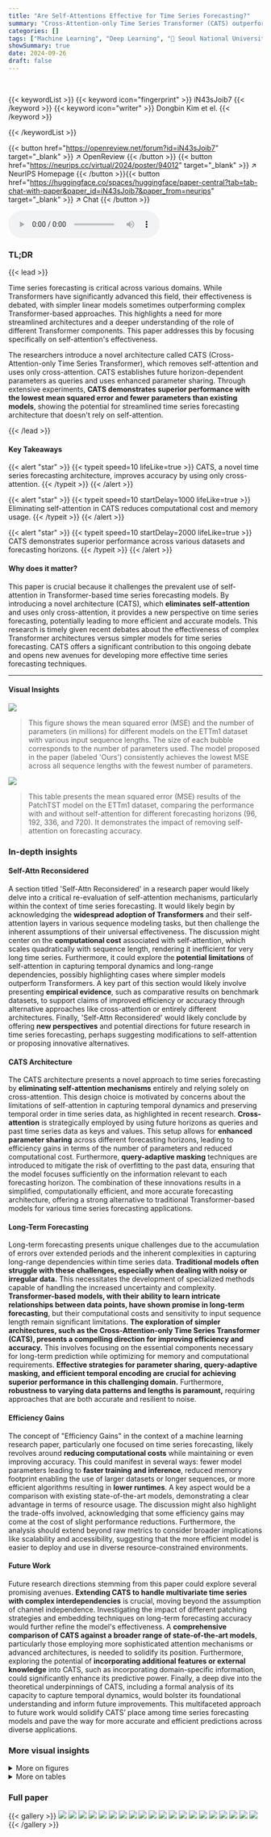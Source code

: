 ```yaml
---
title: "Are Self-Attentions Effective for Time Series Forecasting?"
summary: "Cross-Attention-only Time Series Transformer (CATS) outperforms existing models by removing self-attention, improving long-term forecasting accuracy, and reducing computational cost."
categories: []
tags: ["Machine Learning", "Deep Learning", "🏢 Seoul National University",]
showSummary: true
date: 2024-09-26
draft: false
---
```


<br>

{{< keywordList >}}
{{< keyword icon="fingerprint" >}} iN43sJoib7 {{< /keyword >}}
{{< keyword icon="writer" >}} Dongbin Kim et el. {{< /keyword >}}
 
{{< /keywordList >}}

{{< button href="https://openreview.net/forum?id=iN43sJoib7" target="_blank" >}}
↗ OpenReview
{{< /button >}}
{{< button href="https://neurips.cc/virtual/2024/poster/94012" target="_blank" >}}
↗ NeurIPS Homepage
{{< /button >}}{{< button href="https://huggingface.co/spaces/huggingface/paper-central?tab=tab-chat-with-paper&paper_id=iN43sJoib7&paper_from=neurips" target="_blank" >}}
↗ Chat
{{< /button >}}



<audio controls>
    <source src="https://ai-paper-reviewer.com/iN43sJoib7/podcast.wav" type="audio/wav">
    Your browser does not support the audio element.
</audio>


### TL;DR


{{< lead >}}

Time series forecasting is critical across various domains.  While Transformers have significantly advanced this field, their effectiveness is debated, with simpler linear models sometimes outperforming complex Transformer-based approaches.  This highlights a need for more streamlined architectures and a deeper understanding of the role of different Transformer components.  This paper addresses this by focusing specifically on self-attention's effectiveness.

The researchers introduce a novel architecture called CATS (Cross-Attention-only Time Series Transformer), which removes self-attention and uses only cross-attention. CATS establishes future horizon-dependent parameters as queries and uses enhanced parameter sharing.  Through extensive experiments, **CATS demonstrates superior performance with the lowest mean squared error and fewer parameters than existing models**, showing the potential for streamlined time series forecasting architecture that doesn't rely on self-attention.

{{< /lead >}}


#### Key Takeaways

{{< alert "star" >}}
{{< typeit speed=10 lifeLike=true >}} CATS, a novel time series forecasting architecture, improves accuracy by using only cross-attention. {{< /typeit >}}
{{< /alert >}}

{{< alert "star" >}}
{{< typeit speed=10 startDelay=1000 lifeLike=true >}} Eliminating self-attention in CATS reduces computational cost and memory usage. {{< /typeit >}}
{{< /alert >}}

{{< alert "star" >}}
{{< typeit speed=10 startDelay=2000 lifeLike=true >}} CATS demonstrates superior performance across various datasets and forecasting horizons. {{< /typeit >}}
{{< /alert >}}

#### Why does it matter?
This paper is crucial because it challenges the prevalent use of self-attention in Transformer-based time series forecasting models.  By introducing a novel architecture (CATS), which **eliminates self-attention** and uses only cross-attention, it provides a new perspective on time series forecasting, potentially leading to more efficient and accurate models. This research is timely given recent debates about the effectiveness of complex Transformer architectures versus simpler models for time series forecasting.  CATS offers a significant contribution to this ongoing debate and opens new avenues for developing more effective time series forecasting techniques.

------
#### Visual Insights



![](https://ai-paper-reviewer.com/iN43sJoib7/figures_1_1.jpg)

> This figure shows the mean squared error (MSE) and the number of parameters (in millions) for different models on the ETTm1 dataset with various input sequence lengths.  The size of each bubble corresponds to the number of parameters used.  The model proposed in the paper (labeled 'Ours') consistently achieves the lowest MSE across all sequence lengths with the fewest number of parameters.





![](https://ai-paper-reviewer.com/iN43sJoib7/tables_3_1.jpg)

> This table presents the mean squared error (MSE) results of the PatchTST model on the ETTm1 dataset, comparing the performance with and without self-attention for different forecasting horizons (96, 192, 336, and 720).  It demonstrates the impact of removing self-attention on forecasting accuracy. 





### In-depth insights


#### Self-Attn Reconsidered
A section titled 'Self-Attn Reconsidered' in a research paper would likely delve into a critical re-evaluation of self-attention mechanisms, particularly within the context of time series forecasting.  It would likely begin by acknowledging the **widespread adoption of Transformers** and their self-attention layers in various sequence modeling tasks, but then challenge the inherent assumptions of their universal effectiveness. The discussion might center on the **computational cost** associated with self-attention, which scales quadratically with sequence length, rendering it inefficient for very long time series.  Furthermore, it could explore the **potential limitations** of self-attention in capturing temporal dynamics and long-range dependencies, possibly highlighting cases where simpler models outperform Transformers.  A key part of this section would likely involve presenting **empirical evidence**, such as comparative results on benchmark datasets, to support claims of improved efficiency or accuracy through alternative approaches like cross-attention or entirely different architectures.  Finally, 'Self-Attn Reconsidered' would likely conclude by offering **new perspectives** and potential directions for future research in time series forecasting, perhaps suggesting modifications to self-attention or proposing innovative alternatives.

#### CATS Architecture
The CATS architecture presents a novel approach to time series forecasting by **eliminating self-attention mechanisms** entirely and relying solely on cross-attention. This design choice is motivated by concerns about the limitations of self-attention in capturing temporal dynamics and preserving temporal order in time series data, as highlighted in recent research.  **Cross-attention** is strategically employed by using future horizons as queries and past time series data as keys and values. This setup allows for **enhanced parameter sharing** across different forecasting horizons, leading to efficiency gains in terms of the number of parameters and reduced computational cost.  Furthermore, **query-adaptive masking** techniques are introduced to mitigate the risk of overfitting to the past data, ensuring that the model focuses sufficiently on the information relevant to each forecasting horizon. The combination of these innovations results in a simplified, computationally efficient, and more accurate forecasting architecture, offering a strong alternative to traditional Transformer-based models for various time series forecasting applications.

#### Long-Term Forecasting
Long-term forecasting presents unique challenges due to the accumulation of errors over extended periods and the inherent complexities in capturing long-range dependencies within time series data.  **Traditional models often struggle with these challenges, especially when dealing with noisy or irregular data.**  This necessitates the development of specialized methods capable of handling the increased uncertainty and complexity.  **Transformer-based models, with their ability to learn intricate relationships between data points, have shown promise in long-term forecasting**, but their computational costs and sensitivity to input sequence length remain significant limitations.  **The exploration of simpler architectures, such as the Cross-Attention-only Time Series Transformer (CATS), presents a compelling direction for improving efficiency and accuracy.**  This involves focusing on the essential components necessary for long-term prediction while optimizing for memory and computational requirements.  **Effective strategies for parameter sharing, query-adaptive masking, and efficient temporal encoding are crucial for achieving superior performance in this challenging domain.**  Furthermore, **robustness to varying data patterns and lengths is paramount,**  requiring approaches that are both accurate and resilient to noise.

#### Efficiency Gains
The concept of "Efficiency Gains" in the context of a machine learning research paper, particularly one focused on time series forecasting, likely revolves around **reducing computational costs** while maintaining or even improving accuracy.  This could manifest in several ways:  fewer model parameters leading to **faster training and inference**, reduced memory footprint enabling the use of larger datasets or longer sequences, or more efficient algorithms resulting in **lower runtimes**.  A key aspect would be a comparison with existing state-of-the-art models, demonstrating a clear advantage in terms of resource usage.  The discussion might also highlight the trade-offs involved, acknowledging that some efficiency gains may come at the cost of slight performance reductions.  Furthermore, the analysis should extend beyond raw metrics to consider broader implications like scalability and accessibility, suggesting that the more efficient model is easier to deploy and use in diverse resource-constrained environments.

#### Future Work
Future research directions stemming from this paper could explore several promising avenues.  **Extending CATS to handle multivariate time series with complex interdependencies** is crucial, moving beyond the assumption of channel independence.  Investigating the impact of different patching strategies and embedding techniques on long-term forecasting accuracy would further refine the model's effectiveness.  A **comprehensive comparison of CATS against a broader range of state-of-the-art models**, particularly those employing more sophisticated attention mechanisms or advanced architectures, is needed to solidify its position.  Furthermore, exploring the potential of **incorporating additional features or external knowledge** into CATS, such as incorporating domain-specific information, could significantly enhance its predictive power.  Finally, a deep dive into the theoretical underpinnings of CATS, including a formal analysis of its capacity to capture temporal dynamics, would bolster its foundational understanding and inform future improvements.  This multifaceted approach to future work would solidify CATS’ place among time series forecasting models and pave the way for more accurate and efficient predictions across diverse applications.


### More visual insights

<details>
<summary>More on figures
</summary>


![](https://ai-paper-reviewer.com/iN43sJoib7/figures_2_1.jpg)

> This figure shows the absolute values of weights in the final linear layer for three variations of the PatchTST model: (a) original PatchTST with overlapping patches, (b) PatchTST with non-overlapping patches, and (c) PatchTST with self-attention replaced by a linear embedding layer.  The different patterns illustrate how effectively each model captures temporal information. The version with linear embedding shows the clearest capture, suggesting that self-attention is not necessary for this task.


![](https://ai-paper-reviewer.com/iN43sJoib7/figures_3_1.jpg)

> This figure compares four different architectures for time series forecasting. (a) shows a standard Transformer architecture with both encoder and decoder, using self-attention and cross-attention mechanisms. (b) is a simplified encoder-only Transformer architecture, relying only on self-attention. (c) represents a linear model, which does not use any attention mechanism. (d) is the proposed CATS (Cross-Attention-only Time Series Transformer) architecture, which only uses cross-attention and eliminates self-attention.


![](https://ai-paper-reviewer.com/iN43sJoib7/figures_4_1.jpg)

> This figure illustrates the architecture of the proposed Cross-Attention-only Time Series Transformer (CATS) model.  It highlights three key components: (A) Cross-Attention with Future as Query, (B) Parameter Sharing across Horizons, and (C) Query-Adaptive Masking.  Panel A shows how future horizons are used as queries in the cross-attention mechanism, while past time series data serve as keys and values. Panel B demonstrates the parameter sharing strategy employed to enhance efficiency. Panel C details the query-adaptive masking technique used to improve performance by preventing access to irrelevant time series data for each horizon.


![](https://ai-paper-reviewer.com/iN43sJoib7/figures_7_1.jpg)

> This figure presents a comparative analysis of various time series forecasting models, focusing on efficiency and performance across different forecasting horizons on the Traffic dataset. It shows four sub-figures: (a) Model Performance (MSE across different forecasting horizons), (b) Parameter Efficiency (number of parameters across horizons), (c) Memory Efficiency (GPU memory consumption across horizons), and (d) Running Time Efficiency (running time per iteration across horizons). The analysis reveals that the proposed CATS model demonstrates superior performance and efficiency compared to other models, especially for longer forecasting horizons.


![](https://ai-paper-reviewer.com/iN43sJoib7/figures_9_1.jpg)

> The figure shows the cross-attention score maps (12 × 18) for two attention heads in the CATS model.  Each map visualizes the attention weights between input and output patches, revealing how the model attends to different parts of the input sequence when making predictions.  The patterns in the maps illustrate the model's ability to capture both shock values and periodicities in the input time series data.  Specifically, the periodic patterns in the attention weights reflect the model's understanding of the temporal dependencies in the data, which is essential for accurate time series forecasting. The clear patterns in the attention weights show the model's capacity to discern temporal structures in the input data and use that information effectively for prediction. The higher the value in the map, the stronger the attention between the corresponding input and output patches.


![](https://ai-paper-reviewer.com/iN43sJoib7/figures_9_2.jpg)

> This figure visualizes the attention weights between input and output patches in the Cross-Attention-only Time Series Transformer (CATS) model.  It shows how the model attends to different parts of the input sequence when making predictions. The distinct patterns reveal how the model captures temporal information and periodic patterns in time series data.  Specifically, it highlights the model's ability to identify and utilize periodic information for accurate forecasting. The clarity of the patterns in this figure contrasts with previous models and showcases the advantages of CATS.


![](https://ai-paper-reviewer.com/iN43sJoib7/figures_19_1.jpg)

> This figure compares the performance of different time series forecasting models, including the proposed CATS model, on the ETTm1 dataset.  It visualizes the mean squared error (MSE) achieved by each model against the number of parameters used.  The size of each bubble corresponds to the number of parameters (in millions), allowing for a visual comparison of model complexity.  The figure demonstrates that the CATS model consistently achieves the lowest MSE with a significantly smaller number of parameters, highlighting its superior performance and efficiency.


![](https://ai-paper-reviewer.com/iN43sJoib7/figures_20_1.jpg)

> This figure visualizes the two synthetic input signals used in the toy experiment presented in Section 5.5 of the paper.  The first signal is a randomly generated time series, illustrating the complexity and unpredictability of real-world data.  The second signal is designed to incorporate a periodic shock component with a phase difference of 4, representing periodic patterns often found in real-world time-series such as electricity demand or weather data. The third subplot shows the combination of the two signals, designed to test the model’s ability to distinguish between noise and periodic patterns.


![](https://ai-paper-reviewer.com/iN43sJoib7/figures_20_2.jpg)

> This figure shows the forecasting results of the proposed CATS model on the ETTm1 dataset.  It highlights the model's ability to capture temporal dependencies through cross-attention. Panel (a) presents the predicted and actual time series. Panel (b) displays a heatmap representing the average cross-attention scores across all attention heads and layers. The brighter the color, the higher the attention score, indicating stronger relationships between input and output patches. Panels (c) and (d) zoom into specific patches with the highest attention scores, demonstrating how CATS uses past data to predict future values, showcasing its understanding of temporal patterns.


![](https://ai-paper-reviewer.com/iN43sJoib7/figures_21_1.jpg)

> This figure visualizes the attention weights between input and output patches in the CATS model.  The heatmaps show the attention scores for two different attention heads.  The distinct patterns reveal how the model captures temporal information and periodic patterns within the time series data, highlighting the effectiveness of cross-attention in this architecture.


![](https://ai-paper-reviewer.com/iN43sJoib7/figures_21_2.jpg)

> This figure visualizes the forecasting results of the CATS model on the ETTm1 dataset, along with the averaged cross-attention score map.  The score map highlights the attention weights assigned to different input patches during prediction. The figure also shows two example pairs of input and output patches with the highest attention weights. These visualizations illustrate how CATS leverages cross-attention to capture temporal dependencies and patterns in the time series data for accurate forecasting.


![](https://ai-paper-reviewer.com/iN43sJoib7/figures_21_3.jpg)

> This figure shows the forecasting results, cross-attention score map, and patches with the highest attention scores for the ETTm1 dataset.  The cross-attention score map visualizes the attention weights between input and output patches, highlighting the model's ability to capture temporal dependencies and periodic patterns in the time series data. The patches with the highest scores further illustrate how the model focuses on specific parts of the time series for accurate predictions. This figure provides visual support for the model's ability to effectively capture temporal patterns and improve prediction accuracy.


![](https://ai-paper-reviewer.com/iN43sJoib7/figures_21_4.jpg)

> This figure visualizes the attention weights between input and output patches in the CATS model.  The distinct patterns reveal how the model captures temporal information, particularly periodic patterns.  The heatmap shows the attention scores for each pair of input and output patches, illustrating which input patches are most relevant to predicting each output patch's value.  High attention scores indicate a strong relationship between the corresponding input and output patches.


![](https://ai-paper-reviewer.com/iN43sJoib7/figures_22_1.jpg)

> Figure 7 presents the forecasting results and cross-attention scores on the ETTm1 dataset, highlighting the model's ability to capture temporal patterns.  Subfigure (a) shows the forecasting results, comparing ground truth and model predictions. Subfigure (b) displays an averaged cross-attention score map, visualizing the attention weights between input and output patches.  Subfigures (c) and (d) illustrate specific patch pairs with the highest attention weights, further demonstrating the model's capacity to detect and utilize sequential patterns for forecasting.


</details>




<details>
<summary>More on tables
</summary>


![](https://ai-paper-reviewer.com/iN43sJoib7/tables_5_1.jpg)
> This table compares the time complexity of various Transformer-based models for calculating attention outputs.  The time complexity is expressed using Big O notation, and the actual inference time (in milliseconds) is reported for an experiment with input sequence length L=96 and forecasting horizon T=720 on the Electricity dataset.  The models included are Transformer, Informer, Autoformer, FEDformer, Pyraformer, Crossformer, PatchTST, and the authors' proposed CATS model. The table highlights the significant efficiency gains achieved by the CATS model compared to other Transformer models.

![](https://ai-paper-reviewer.com/iN43sJoib7/tables_5_2.jpg)
> This table presents the number of parameters used in a model with and without parameter sharing across different forecasting horizons. The results are shown for the ETTh1 dataset.  The table highlights how parameter sharing significantly reduces the number of parameters, particularly as the forecasting horizon increases.

![](https://ai-paper-reviewer.com/iN43sJoib7/tables_6_1.jpg)
> This table presents the results of multivariate long-term time series forecasting experiments using various models, including the proposed CATS model.  The results are evaluated using Mean Squared Error (MSE) and Mean Absolute Error (MAE) metrics for different forecasting horizons (96, 192, 336, and 720) across four datasets (ETT, Traffic, Electricity, and Weather).  The best performing model for each metric and horizon is highlighted in bold, and the second best is underlined.  A more complete table with additional results is available in the appendix.

![](https://ai-paper-reviewer.com/iN43sJoib7/tables_7_1.jpg)
> This table compares the performance of different time series forecasting models (PatchTST, TimeMixer, DLinear, and CATS) across various input sequence lengths (336, 720, 1440, and 2880) on the ETTm1 dataset.  For each model and input length, the table shows the number of parameters (in millions), the GPU memory usage (in GB), and the mean squared error (MSE).  The results highlight the impact of input sequence length on model complexity and performance. The full results with more diverse input lengths are available in the appendix.

![](https://ai-paper-reviewer.com/iN43sJoib7/tables_8_1.jpg)
> This table presents the average results of various models on the M4 dataset for short-term time series forecasting.  The metrics used are SMAPE, MASE, and OWA. The best performing model for each metric is highlighted in bold, with the second-best underlined. Complete results can be found in the Appendix. This provides a comparison of CATS performance against several other state-of-the-art models in a commonly used benchmark for short-term time series prediction.

![](https://ai-paper-reviewer.com/iN43sJoib7/tables_8_2.jpg)
> This table presents the results of an ablation study comparing the performance of the proposed model (CATS) with different numbers of self-attention layers.  The 'Zero SA' row represents the original CATS model, which uses only cross-attention. The other rows show the performance when one or two of the cross-attention layers are replaced with self-attention layers.  The table shows that the model performs best when only cross-attention is used (Zero SA).

![](https://ai-paper-reviewer.com/iN43sJoib7/tables_13_1.jpg)
> This table presents the details of thirteen real-world datasets used in the paper's experiments on long-term time series forecasting.  For each dataset, it lists the dimension (number of variables), frequency of data points (e.g., hourly, daily), total number of timesteps, the type of information contained, and the forecasting horizons used in the evaluations.

![](https://ai-paper-reviewer.com/iN43sJoib7/tables_13_2.jpg)
> This table details the hyperparameter settings used for the experiments presented in Tables 4 and 11 of the paper.  It specifies the number of layers, embedding size, whether query sharing was used, the input sequence length, batch size, number of epochs, and learning rate for each of the seven datasets used in the long-term forecasting experiments: Weather, Electricity, Traffic, ETTh1, ETTh2, ETTm1, and ETTm2. The settings were largely kept consistent to ensure fair comparison and reproducibility.

![](https://ai-paper-reviewer.com/iN43sJoib7/tables_14_1.jpg)
> This table presents a comparison of the proposed CATS model's performance against other state-of-the-art time series forecasting models on various datasets.  The results are reported using two common metrics: Mean Squared Error (MSE) and Mean Absolute Error (MAE). The table shows the results for multiple forecasting horizons and highlights the superiority of the CATS model in many cases.

![](https://ai-paper-reviewer.com/iN43sJoib7/tables_14_2.jpg)
> This table presents a comparison of the model's performance (measured by MSE and MAE) on four different datasets (ETT, Traffic, Electricity, and Weather) across four different forecasting horizons (96, 192, 336, and 720).  The results show that the proposed CATS model consistently achieves the lowest MSE and MAE, indicating superior performance compared to other state-of-the-art models for long-term forecasting tasks. The full results, including additional metrics, are available in the Appendix.

![](https://ai-paper-reviewer.com/iN43sJoib7/tables_14_3.jpg)
> This table presents the mean squared error (MSE) and mean absolute error (MAE) for various long-term time series forecasting models on different datasets, including Electricity, Traffic, ETT (ETTh1, ETTh2, ETTm1, ETTm2) and Weather. The models compared include CATS (the proposed model), TimeMixer, PatchTST, Timesnet, Crossformer, MICN, FiLM, DLinear, Autoformer, and Informer. The table shows the performance of each model across different forecasting horizons (96, 192, 336, and 720) for each dataset.  The best performance for each metric and horizon are highlighted in bold, and the second-best are underlined. The full results including additional metrics are given in the Appendix.

![](https://ai-paper-reviewer.com/iN43sJoib7/tables_15_1.jpg)
> This table details the hyperparameters used in the experiments with an input sequence length of 512.  It lists the specific settings for each of the seven datasets used in the paper's long-term forecasting experiments (Weather, Electricity, Traffic, ETTh1, ETTh2, ETTm1, and ETTm2), including the number of layers, embedding size, query sharing, batch size, number of epochs, and learning rate.  The variations in these settings reflect the diverse characteristics of the different datasets.

![](https://ai-paper-reviewer.com/iN43sJoib7/tables_15_2.jpg)
> This table presents a comparison of the proposed CATS model's performance against several state-of-the-art long-term forecasting models across various datasets and forecasting horizons.  The metrics used for comparison are Mean Squared Error (MSE) and Mean Absolute Error (MAE).  The best performing model for each metric and dataset is highlighted in bold, while the second-best is underlined. This provides a comprehensive overview of CATS' performance relative to existing models in a long-term forecasting context.

![](https://ai-paper-reviewer.com/iN43sJoib7/tables_16_1.jpg)
> This table compares the performance of PatchTST, TimeMixer, DLinear, and CATS models across various input sequence lengths (96, 192, 336, 512, 720, 1440, 2880) on the ETTm1 dataset.  For each model and sequence length, the number of parameters (in millions), GPU memory consumption (in MB), and Mean Squared Error (MSE) are reported.  The table demonstrates how the model performance and resource requirements vary with the length of the input sequence, highlighting the efficiency of CATS in terms of parameter count and memory usage while maintaining competitive MSE values.

![](https://ai-paper-reviewer.com/iN43sJoib7/tables_16_2.jpg)
> This table compares the performance of different time series forecasting models (PatchTST, TimeMixer, DLinear, and CATS) across various input sequence lengths (96, 192, 336, 512, 720, 1440, and 2880) on the ETTm1 dataset.  It shows the number of parameters, GPU memory consumption, and mean squared error (MSE) for each model and input length. The goal is to demonstrate the efficiency and robustness of the proposed CATS model compared to existing models, particularly when dealing with longer input sequences.

![](https://ai-paper-reviewer.com/iN43sJoib7/tables_18_1.jpg)
> This table presents a comparison of the proposed CATS model with several state-of-the-art long-term time series forecasting models across multiple datasets and forecast horizons.  The models were evaluated using a consistent set of hyperparameters to ensure fair comparison.  The table shows Mean Squared Error (MSE) and Mean Absolute Error (MAE) for each model and dataset, highlighting CATS' superior performance, particularly for longer horizons.

![](https://ai-paper-reviewer.com/iN43sJoib7/tables_18_2.jpg)
> This table presents a comparison of the model's performance in multivariate long-term forecasting.  It shows the mean squared error (MSE) and mean absolute error (MAE) for various models (including the proposed CATS model) across different datasets and forecasting horizons. The best and second-best results for each metric are highlighted.

</details>




### Full paper

{{< gallery >}}
<img src="https://ai-paper-reviewer.com/iN43sJoib7/1.png" class="grid-w50 md:grid-w33 xl:grid-w25" />
<img src="https://ai-paper-reviewer.com/iN43sJoib7/2.png" class="grid-w50 md:grid-w33 xl:grid-w25" />
<img src="https://ai-paper-reviewer.com/iN43sJoib7/3.png" class="grid-w50 md:grid-w33 xl:grid-w25" />
<img src="https://ai-paper-reviewer.com/iN43sJoib7/4.png" class="grid-w50 md:grid-w33 xl:grid-w25" />
<img src="https://ai-paper-reviewer.com/iN43sJoib7/5.png" class="grid-w50 md:grid-w33 xl:grid-w25" />
<img src="https://ai-paper-reviewer.com/iN43sJoib7/6.png" class="grid-w50 md:grid-w33 xl:grid-w25" />
<img src="https://ai-paper-reviewer.com/iN43sJoib7/7.png" class="grid-w50 md:grid-w33 xl:grid-w25" />
<img src="https://ai-paper-reviewer.com/iN43sJoib7/8.png" class="grid-w50 md:grid-w33 xl:grid-w25" />
<img src="https://ai-paper-reviewer.com/iN43sJoib7/9.png" class="grid-w50 md:grid-w33 xl:grid-w25" />
<img src="https://ai-paper-reviewer.com/iN43sJoib7/10.png" class="grid-w50 md:grid-w33 xl:grid-w25" />
<img src="https://ai-paper-reviewer.com/iN43sJoib7/11.png" class="grid-w50 md:grid-w33 xl:grid-w25" />
<img src="https://ai-paper-reviewer.com/iN43sJoib7/12.png" class="grid-w50 md:grid-w33 xl:grid-w25" />
<img src="https://ai-paper-reviewer.com/iN43sJoib7/13.png" class="grid-w50 md:grid-w33 xl:grid-w25" />
<img src="https://ai-paper-reviewer.com/iN43sJoib7/14.png" class="grid-w50 md:grid-w33 xl:grid-w25" />
<img src="https://ai-paper-reviewer.com/iN43sJoib7/15.png" class="grid-w50 md:grid-w33 xl:grid-w25" />
<img src="https://ai-paper-reviewer.com/iN43sJoib7/16.png" class="grid-w50 md:grid-w33 xl:grid-w25" />
<img src="https://ai-paper-reviewer.com/iN43sJoib7/17.png" class="grid-w50 md:grid-w33 xl:grid-w25" />
<img src="https://ai-paper-reviewer.com/iN43sJoib7/18.png" class="grid-w50 md:grid-w33 xl:grid-w25" />
<img src="https://ai-paper-reviewer.com/iN43sJoib7/19.png" class="grid-w50 md:grid-w33 xl:grid-w25" />
<img src="https://ai-paper-reviewer.com/iN43sJoib7/20.png" class="grid-w50 md:grid-w33 xl:grid-w25" />
{{< /gallery >}}